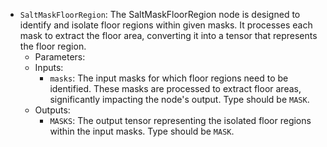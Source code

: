 - `SaltMaskFloorRegion`: The SaltMaskFloorRegion node is designed to identify and isolate floor regions within given masks. It processes each mask to extract the floor area, converting it into a tensor that represents the floor region.
    - Parameters:
    - Inputs:
        - `masks`: The input masks for which floor regions need to be identified. These masks are processed to extract floor areas, significantly impacting the node's output. Type should be `MASK`.
    - Outputs:
        - `MASKS`: The output tensor representing the isolated floor regions within the input masks. Type should be `MASK`.
